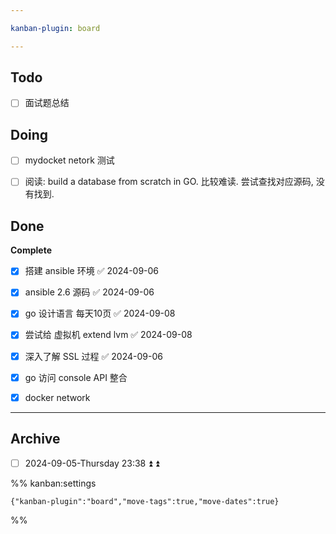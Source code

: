 ```yaml
---

kanban-plugin: board

---
```


## Todo

- [ ] 面试题总结


## Doing

- [ ] mydocket netork 测试
- [ ] 阅读:  build a database from scratch in GO.  比较难读. 尝试查找对应源码, 没有找到.


## Done

**Complete**
- [x] 搭建 ansible 环境 ✅ 2024-09-06
- [x] ansible 2.6 源码 ✅ 2024-09-06
- [x] go  设计语言 每天10页 ✅ 2024-09-08
- [x] 尝试给 虚拟机 extend  lvm ✅ 2024-09-08
- [x] 深入了解 SSL 过程 ✅ 2024-09-06
- [x] go 访问 console API 整合
- [x] docker network


***

## Archive

- [ ] 2024-09-05-Thursday 23:38 ⏫ ⏫

%% kanban:settings
```
{"kanban-plugin":"board","move-tags":true,"move-dates":true}
```
%%